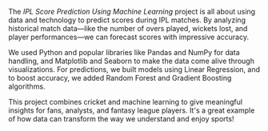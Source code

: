 The *IPL Score Prediction Using Machine Learning* project is all about using data and technology to predict scores during IPL matches. By analyzing historical match data—like the number of overs played, wickets lost, and player performances—we can forecast scores with impressive accuracy.  

We used Python and popular libraries like Pandas and NumPy for data handling, and Matplotlib and Seaborn to make the data come alive through visualizations. For predictions, we built models using Linear Regression, and to boost accuracy, we added Random Forest and Gradient Boosting algorithms.  

This project combines cricket and machine learning to give meaningful insights for fans, analysts, and fantasy league players. It's a great example of how data can transform the way we understand and enjoy sports!
